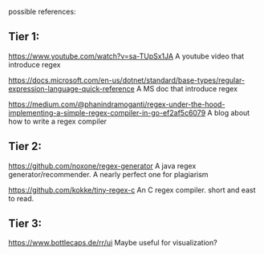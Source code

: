 possible references:

## Tier 1:

<https://www.youtube.com/watch?v=sa-TUpSx1JA>
A youtube video that introduce regex

<https://docs.microsoft.com/en-us/dotnet/standard/base-types/regular-expression-language-quick-reference>
A MS doc that introduce regex


<https://medium.com/@phanindramoganti/regex-under-the-hood-implementing-a-simple-regex-compiler-in-go-ef2af5c6079>
A blog about how to write a regex compiler


## Tier 2:

<https://github.com/noxone/regex-generator>
A java regex generator/recommender. A nearly perfect one for plagiarism

<https://github.com/kokke/tiny-regex-c>
An C regex compiler. short and east to read.

## Tier 3:

<https://www.bottlecaps.de/rr/ui>
Maybe useful for visualization?